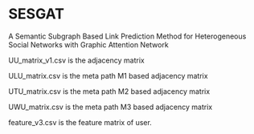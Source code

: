 # SESGAT
A Semantic Subgraph Based Link Prediction Method for Heterogeneous Social Networks with Graphic Attention Network

UU_matrix_v1.csv is the adjacency matrix

ULU_matrix.csv is the meta path M1 based adjacency matrix

UTU_matrix.csv is the meta path M2 based adjacency matrix

UWU_matrix.csv is the meta path M3 based adjacency matrix

feature_v3.csv is the feature matrix of user.
